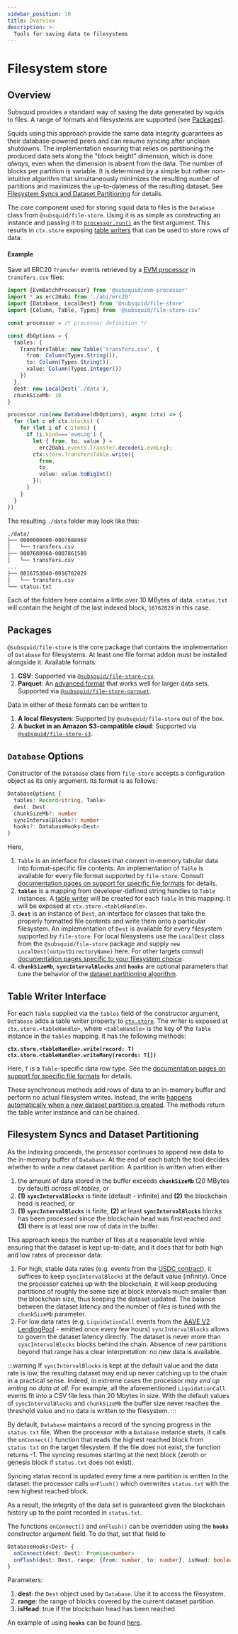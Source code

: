 ```yaml
---
sidebar_position: 10
title: Overview
description: >-
  Tools for saving data to filesystems
---
```


# Filesystem store

## Overview

Subsquid provides a standard way of saving the data generated by squids to files. A range of formats and filesystems are supported (see [Packages](#packages)).

Squids using this approach provide the same data integrity guarantees as their database-powered peers and can resume syncing after unclean shutdowns. The implementation ensuring that relies on partitioning the produced data sets along the "block height" dimension, which is done _always_, even when the dimension is absent from the data. The number of blocks per partition is variable. It is determined by a simple but rather non-intuitive algorithm that simultaneously minimizes the resulting number of partitions and maximizes the up-to-dateness of the resulting dataset. See [Filesystem Syncs and Dataset Partitioning](#filesystem-syncs-and-dataset-partitioning) for details.

The core component used for storing squid data to files is the `Database` class from `@subsquid/file-store`. Using it is as simple as constructing an instance and passing it to [`processor.run()`](/basics/store/store-interface) as the first argument. This results in `ctx.store` exposing [table writers](#table-writer-interface) that can be used to store rows of data.

#### Example

Save all ERC20 `Transfer` events retrieved by a [EVM processor](/evm-indexing) in `transfers.csv` files:

```typescript
import {EvmBatchProcessor} from '@subsquid/evm-processor'
import * as erc20abi from './abi/erc20'
import {Database, LocalDest} from '@subsquid/file-store'
import {Column, Table, Types} from '@subsquid/file-store-csv'

const processor = /* processor definition */

const dbOptions = {
  tables: {
    TransfersTable: new Table('transfers.csv', {
      from: Column(Types.String()),
      to: Column(Types.String()),
      value: Column(Types.Integer())
    })
  },
  dest: new LocalDest('./data'),
  chunkSizeMb: 10
}

processor.run(new Database(dbOptions), async (ctx) => {
  for (let c of ctx.blocks) {
    for (let i of c.items) {
      if (i.kind==='evmLog') {
        let { from, to, value } =
          erc20abi.events.Transfer.decode(i.evmLog);
        ctx.store.TransfersTable.write({
          from,
          to,
          value: value.toBigInt()
        });
      }
    }
  }
})
```
The resulting `./data` folder may look like this:
```bash
./data/
├── 0000000000-0007688959
│   └── transfers.csv
├── 0007688960-0007861589
│   └── transfers.csv
...
├── 0016753040-0016762029
│   └── transfers.csv
└── status.txt
```
Each of the folders here contains a little over 10 MBytes of data. `status.txt` will contain the height of the last indexed block, `16762029` in this case.

## Packages

`@subsquid/file-store` is the core package that contains the implementation of `Database` for filesystems. At least one file format addon must be installed alongside it. Available formats:

1. **CSV**: Supported via [`@subsquid/file-store-csv`](../csv-table).
2. **Parquet**: An [advanced format](https://parquet.apache.org) that works well for larger data sets. Supported via [`@subsquid/file-store-parquet`](../parquet-table).

Data in either of these formats can be written to

1. **A local filesystem**: Supported by `@subsquid/file-store` out of the box.
2. **A bucket in an Amazon S3-compatible cloud**: Supported via [`@subsquid/file-store-s3`](../s3-dest).

## `Database` Options

Constructor of the `Database` class from `file-store` accepts a configuration object as its only argument. Its format is as follows:
```typescript
DatabaseOptions {
  tables: Record<string, Table>
  dest: Dest
  chunkSizeMb?: number
  syncIntervalBlocks?: number
  hooks?: DatabaseHooks<Dest>
}
```
Here,
1. `Table` is an interface for classes that convert in-memory tabular data into format-specific file contents. An implementation of `Table` is available for every file format supported by `file-store`. Consult [documentation pages on support for specific file formats](..) for details.
2. **`tables`** is a mapping from developer-defined string handles to `Table` instances. A [table writer](#table-writer-interface) will be created for each `Table` in this mapping. It will be exposed at `ctx.store.<tableHandle>`.
3. **`dest`** is an instance of `Dest`, an interface for classes that take the properly formatted file contents and write them onto a particular filesystem. An implementation of `Dest` is available for every filesystem supported by `file-store`. For local filesystems use the `LocalDest` class from the `@subsquid/file-store` package and supply `new LocalDest(outputDirectoryName)` here. For other targets consult [documentation pages specific to your filesystem choice](..).
4. **`chunkSizeMb`**, **`syncIntervalBlocks`** and **`hooks`** are optional parameters that tune the behavior of the [dataset partitioning algorithm](#filesystem-syncs-and-dataset-partitioning).

## Table Writer Interface

For each `Table` supplied via the `tables` field of the constructor argument, `Database` adds a table writer property to [`ctx.store`](/basics/store/store-interface). The writer is exposed at `ctx.store.<tableHandle>`, where `<tableHandle>` is the key of the `Table` instance in the `tables` mapping. It has the following methods:

**`ctx.store.<tableHandle>.write(record: T)`**  
**`ctx.store.<tableHandle>.writeMany(records: T[])`**  

Here, `T` is a `Table`-specific data row type. See the [documentation pages on support for specific file formats](..) for details.

These synchronous methods add rows of data to an in-memory buffer and perform no actual filesystem writes. Instead, the write [happens automatically when a new dataset partition is created](#filesystem-syncs-and-dataset-partitioning). The methods return the table writer instance and can be chained. 

## Filesystem Syncs and Dataset Partitioning

As the indexing proceeds, the processor continues to append new data to the in-memory buffer of `Database`. At the end of each batch the tool decides whether to write a new dataset partition. A partition is written when either

1. the amount of data stored in the buffer exceeds **`chunkSizeMb`** (20 MBytes by default) _across all tables_, or
2. **(1)** **`syncIntervalBlocks`** is finite (default - infinite) and **(2)** the blockchain head is reached, or
3. **(1)** **`syncIntervalBlocks`** is finite, **(2)** at least **`syncIntervalBlocks`** blocks has been processed since the blockchain head was first reached and **(3)** there is at least one row of data in the buffer.

This approach keeps the number of files at a reasonable level while ensuring that the dataset is kept up-to-date, and it does that for both high and low rates of processor data:

1. For high, stable data rates (e.g. events from the [USDC contract](https://etherscan.io/token/0xa0b86991c6218b36c1d19d4a2e9eb0ce3606eb48)), it suffices to keep `syncIntervalBlocks` at the default value (infinity). Once the processor catches up with the blockchain, it will keep producing partitions of roughly the same size at block intervals much smaller than the blockchain size, thus keeping the dataset updated. The balance between the dataset latency and the number of files is tuned with the `chunkSizeMb` parameter.
2. For low data rates (e.g. `LiquidationCall` events from the [AAVE V2 LendingPool](https://etherscan.io/address/0x7d2768de32b0b80b7a3454c06bdac94a69ddc7a9) - emitted once every few hours) `syncIntervalBlocks` allows to govern the dataset latency directly. The dataset is never more than `syncIntervalBlocks` blocks behind the chain. Absence of new partitions beyond that range has a clear interpretation: no new data is available.

:::warning
If `syncIntervalBlocks` is kept at the default value and the data rate is low, the resulting dataset may end up never catching up to the chain in a practical sense. Indeed, in extreme cases the processor _may end up writing no data at all_. For example, all the aforementioned `LiquidationCall` events fit into a CSV file less than 20 Mbytes in size. With the default values of `syncIntervalBlocks` and `chunkSizeMb` the buffer size never reaches the threshold value and no data is written to the filesystem.
:::

By default, `Database` maintains a record of the syncing progress in the `status.txt` file. When the processor with a `Database` instance starts, it calls the `onConnect()` function that reads the highest reached block from `status.txt` on the target filesystem. If the file does not exist, the function returns -1. The syncing resumes starting at the next block (zeroth or genesis block if `status.txt` does not exist).

Syncing status record is updated every time a new partition is written to the dataset: the processor calls `onFlush()` which overwrites `status.txt` with the new highest reached block.

As a result, the integrity of the data set is guaranteed given the blockchain history up to the point recorded in `status.txt`.

The functions `onConnect()` and `onFlush()` can be overridden using the **`hooks`** constructor argument field. To do that, set that field to
```typescript
DatabaseHooks<Dest> {
  onConnect(dest: Dest): Promise<number>
  onFlush(dest: Dest, range: {from: number, to: number}, isHead: boolean): Promise<void>
}
```
Parameters:
1. **dest**: the `Dest` object used by `Database`. Use it to access the filesystem.
2. **range**: the range of blocks covered by the current dataset partition.
3. **isHead**: true if the blockchain head has been reached.

An example of using **`hooks`** can be found [here](https://github.com/subsquid/squid-file-store/blob/master/test/src/processor.ts#L35).
